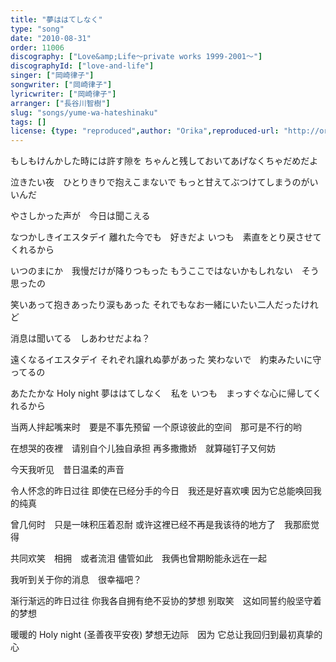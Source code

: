 ```yaml
---
title: "夢ははてしなく"
type: "song"
date: "2010-08-31"
order: 11006
discography: ["Love&amp;Life〜private works 1999-2001〜"]
discographyId: ["love-and-life"]
singer: ["岡崎律子"]
songwriter: ["岡崎律子"]
lyricwriter: ["岡崎律子"]
arranger: ["長谷川智樹"]
slug: "songs/yume-wa-hateshinaku"
tags: []
license: {type: "reproduced",author: "Orika",reproduced-url: "http://orikamushi.myweb.hinet.net/",reproduced-website: "織歌蟲網站"}
---
```


もしもけんかした時には許す隙を 
ちゃんと残しておいてあげなくちゃだめだよ 

泣きたい夜　ひとりきりで抱えこまないで 
もっと甘えてぶつけてしまうのがいいんだ 

やさしかった声が　今日は聞こえる 

なつかしきイエスタデイ 
離れた今でも　好きだよ 
いつも　素直をとり戻させてくれるから 

いつのまにか　我慢だけが降りつもった 
もうここではないかもしれない　そう思ったの 

笑いあって抱きあったり涙もあった 
それでもなお一緒にいたい二人だったけれど 

消息は聞いてる　しあわせだよね？ 

遠くなるイエスタデイ 
それぞれ譲れぬ夢があった 
笑わないで　約束みたいに守ってるの 

あたたかな Holy night 
夢ははてしなく　私を 
いつも　まっすぐな心に帰してくれるから

当两人拌起嘴来时　要是不事先预留 
一个原谅彼此的空间　那可是不行的哟 

在想哭的夜裡　请别自个儿独自承担 
再多撒撒娇　就算碰钉子又何妨 

今天我听见　昔日温柔的声音 

令人怀念的昨日过往 
即使在已经分手的今日　我还是好喜欢噢 
因为它总能唤回我的纯真 

曾几何时　只是一味积压着忍耐 
或许这裡已经不再是我该待的地方了　我那麽觉得 

共同欢笑　相拥　或者流泪 
儘管如此　我俩也曾期盼能永远在一起 

我听到关于你的消息　很幸福吧？ 

渐行渐远的昨日过往 
你我各自拥有绝不妥协的梦想 
别取笑　这如同誓约般坚守着的梦想 

暖暖的 Holy night (圣善夜平安夜) 
梦想无边际　因为 
它总让我回归到最初真挚的心
